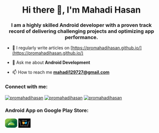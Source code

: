 
<h1 align="center"> Hi there 👋, I'm Mahadi Hasan</h1>
<h3 align="center">I am a highly skilled Android developer with a proven track record of delivering challenging  projects and optimizing app performance.</h3>

- 📝 I regularly write articles on [https://promahadihasan.github.io/](https://promahadihasan.github.io/)

- 💬 Ask me about **Android Development**

- 📫 How to reach me **mahadi129727@gmail.com**

<h3 align="left">Connect with me:</h3>
<p align="left">
<a href="https://linkedin.com/in/promahadihasan" target="blank"><img align="center" src="https://raw.githubusercontent.com/rahuldkjain/github-profile-readme-generator/master/src/images/icons/Social/linked-in-alt.svg" alt="promahadihasan" height="30" width="40" /></a>
<a href="https://twitter.com/promahadihasan" target="blank"><img align="center" src="https://raw.githubusercontent.com/rahuldkjain/github-profile-readme-generator/master/src/images/icons/Social/twitter.svg" alt="promahadihasan" height="30" width="40" /></a>
<a href="https://instagram.com/promahadihasan" target="blank"><img align="center" src="https://raw.githubusercontent.com/rahuldkjain/github-profile-readme-generator/master/src/images/icons/Social/instagram.svg" alt="promahadihasan" height="30" width="40" /></a>
</p>
<h3 align="left">Android App on Google Play Store:</h3>
<p align="left">
<a href="https://play.google.com/store/apps/details?id=theoaktroop.appoframadan" target="blank"><img align="center" src="https://raw.githubusercontent.com/promahadihasan/promahadihasan/main/files/muslimDay.svg" alt="Muslims Day" height="30" width="40" /></a>
<a href="https://play.google.com/store/apps/details?id=megaminds.dailyeditorialword" target="blank"><img align="center" src="https://raw.githubusercontent.com/promahadihasan/promahadihasan/main/files/dailyEditorial.svg" alt="Daily Editorial & Vocabulary" height="30" width="40" /></a>
</p>

<!--
**promahadihasan/promahadihasan** is a ✨ _special_ ✨ repository because its `README.md` (this file) appears on your GitHub profile.

Here are some ideas to get you started:

- 🔭 I’m currently working on ...
- 🌱 I’m currently learning ...
- 👯 I’m looking to collaborate on ...
- 🤔 I’m looking for help with ...
- 💬 Ask me about ...
- 📫 How to reach me: ...
- 😄 Pronouns: ...
- ⚡ Fun fact: ...
-->
